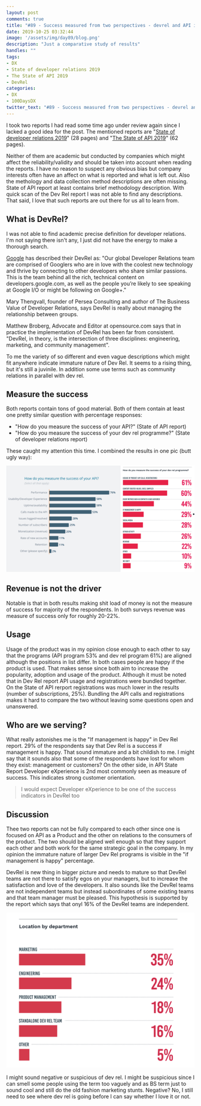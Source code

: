 ```yaml
---
layout: post
comments: true
title: "#89 - Success measured from two perspectives - devrel and API itself"
date: 2019-10-25 03:32:44
image: '/assets/img/day89/blog.png'
description: "Just a comparative study of results"
handles: "" 
tags:
- DX 
- State of developer relations 2019
- The State of API 2019
- DevRel
categories:
- DX
- 100DaysDX
twitter_text: "#89 - Success measured from two perspectives - devrel and API itself"
---
```


I took two reports I had read some time ago under review again since I lacked a good idea for the post. The mentioned reports are "[State of developer relations 2019](https://stateofdevrel.hoopy.io/)" (28 pages) and "[The State of API 2019](https://static1.smartbear.co/smartbearbrand/media/pdf/smartbear_state_of_api_2019.pdf)" (62 pages). 

Neither of them are academic but conducted by companies which might affect the reliability/validity and should be taken into account when reading the reports. I have no reason to suspect any obvious bias but company interests often have an affect on what is reported and what is left out. Also the methology and data collection method descriptions are often missing. State of API report at least contains brief methodology description. With quick scan of the Dev Rel report I was not able to find any descriptions. That said, I love that such reports are out there for us all to learn from.  


## What is DevRel?

I was not able to find academic precise definition for developer relations. I'm not saying there isn't any, I just did not have the energy to make a thorough search. 

[Google](https://www.google.com/intl/km/about/careers/teams/client-facing/dev-rel/) has described their DevRel as: 
"Our global Developer Relations team are comprised of Googlers who are in love with the coolest new technology and thrive by connecting to other developers who share similar passions. This is the team behind all the rich, technical content on developers.google.com, as well as the people you’re likely to see speaking at Google I/O or might be following on Google+."

Mary Thengvall, founder of Persea Consulting and author of The Business Value of Developer Relations, says DevRel is really about managing the relationship between groups. 

Matthew Broberg, Advocate and Editor at opensource.com says that in practice the implementation of DevRel has been far from consistent. "DevRel, in theory, is the intersection of three disciplines: engineering, marketing, and community management". 

To me the variety of so different and even vague descriptions which might fit anywhere indicate immature nature of Dev Rel. It seems to a rising thing, but it's still a juvinile. In addition some use terms such as community relations in parallel with dev rel.  

## Measure the success

Both reports contain tons of good material. Both of them contain at least one pretty similar question with percentage responses: 

- "How do you measure the success of your API?" (State of API report)
- "How do you measure the success of your dev rel programme?" (State of developer relations report)

These caught my attention this time. I combined the results in one pic (butt ugly way): 

<img itemprop="image" src="/assets/img/day89/success-is.png" alt="{{site.name}}">

## Revenue is not the driver

Notable is that in both results making shit load of money is not the measure of success for majority of the respondents. In both surveys revenue was measure of success only for roughly 20-22%. 

## Usage

Usage of the product was in my opinion close enough to each other to say that the programs (API program 53% and dev rel program 61%) are aligned although the positions in list differ. In both cases people are happy if the product is used. That makes sense since both aim to increase the popularity, adoption and usage of the product. Although it must be noted that in Dev Rel report API usage and registrations were bundled together. On the State of API rerport registrations was much lower in the results (number of subscriptions, 25%). Bundling the API calls and registrations makes it hard to compare the two without leaving some questions open and unanswered. 

## Who are we serving? 

What really astonishes me is the "If management is happy" in Dev Rel report. 29% of the respondents say that Dev Rel is a success if management is happy. That sound immature and a bit childish to me. I might say that it sounds also that some of the respondents have lost for whom they exist: management or customers? On the other side, in API State Report Developer eXperience is 2nd most commonly seen as measure of success. This indicates strong customer orientation.  

<blockquote>I would expect Developer eXperience to be one of the success indicators in DevRel too</blockquote>

## Discussion

Thee two reports can not be fully compared to each other since one is focused on API as a Product and the other on relations to the consumers of the product. The two should be aligned well enough so that they support each other and both work for the same strategic goal in the company. In my opinion the immature nature of larger Dev Rel programs is visible in the "if management is happy" percentage. 

DevRel is new thing in bigger picture and needs to mature so that DevRel teams are not there to satisfy egos on your managers, but to increase the satisfaction and love of the developers. It also sounds like the DevRel teams are not independent teams but instead subordinates of some existing teams and that team manager must be pleased. This hypothesis is supported by the report which says that onyl 16% of the DevRel teams are independent. 

<img itemprop="image" src="/assets/img/day89/team.png" alt="{{site.name}}">

I might sound negative or suspicious of dev rel. I might be suspicious since I can smell some people using the term too vaguely and as BS term just to sound cool and still do the old fashion marketing stunts. Negative? No, I still need to see where dev rel is going before I can say whether I love it or not. 